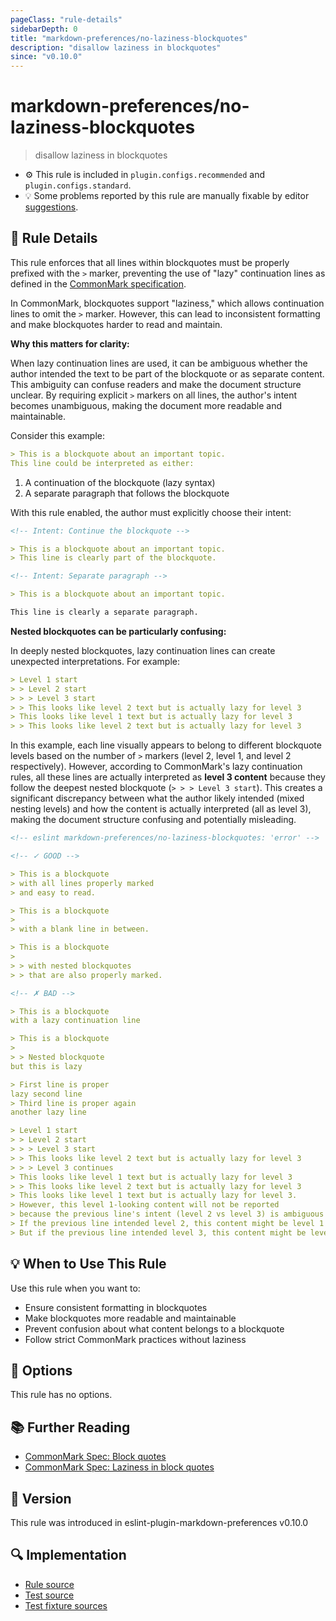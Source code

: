 ```yaml
---
pageClass: "rule-details"
sidebarDepth: 0
title: "markdown-preferences/no-laziness-blockquotes"
description: "disallow laziness in blockquotes"
since: "v0.10.0"
---
```


# markdown-preferences/no-laziness-blockquotes

> disallow laziness in blockquotes

- ⚙️ This rule is included in `plugin.configs.recommended` and `plugin.configs.standard`.
- 💡 Some problems reported by this rule are manually fixable by editor [suggestions](https://eslint.org/docs/developer-guide/working-with-rules#providing-suggestions).

## 📖 Rule Details

This rule enforces that all lines within blockquotes must be properly prefixed with the `>` marker, preventing the use of "lazy" continuation lines as defined in the [CommonMark specification][CommonMark Spec: Block quotes].

In CommonMark, blockquotes support "laziness," which allows continuation lines to omit the `>` marker. However, this can lead to inconsistent formatting and make blockquotes harder to read and maintain.

**Why this matters for clarity:**

When lazy continuation lines are used, it can be ambiguous whether the author intended the text to be part of the blockquote or as separate content. This ambiguity can confuse readers and make the document structure unclear. By requiring explicit `>` markers on all lines, the author's intent becomes unambiguous, making the document more readable and maintainable.

Consider this example:

<!-- prettier-ignore-start -->

```md
> This is a blockquote about an important topic.
This line could be interpreted as either:
```

<!-- prettier-ignore-end -->

1. A continuation of the blockquote (lazy syntax)
2. A separate paragraph that follows the blockquote

With this rule enabled, the author must explicitly choose their intent:

```md
<!-- Intent: Continue the blockquote -->

> This is a blockquote about an important topic.
> This line is clearly part of the blockquote.

<!-- Intent: Separate paragraph -->

> This is a blockquote about an important topic.

This line is clearly a separate paragraph.
```

**Nested blockquotes can be particularly confusing:**

In deeply nested blockquotes, lazy continuation lines can create unexpected interpretations. For example:

<!-- prettier-ignore-start -->

```md
> Level 1 start
> > Level 2 start
> > > Level 3 start
> > This looks like level 2 text but is actually lazy for level 3
> This looks like level 1 text but is actually lazy for level 3
> > This looks like level 2 text but is actually lazy for level 3
```

<!-- prettier-ignore-end -->

In this example, each line visually appears to belong to different blockquote levels based on the number of `>` markers (level 2, level 1, and level 2 respectively). However, according to CommonMark's lazy continuation rules, all these lines are actually interpreted as **level 3 content** because they follow the deepest nested blockquote (`> > > Level 3 start`). This creates a significant discrepancy between what the author likely intended (mixed nesting levels) and how the content is actually interpreted (all as level 3), making the document structure confusing and potentially misleading.

<!-- prettier-ignore-start -->

<!-- eslint-skip -->

```md
<!-- eslint markdown-preferences/no-laziness-blockquotes: 'error' -->

<!-- ✓ GOOD -->

> This is a blockquote
> with all lines properly marked
> and easy to read.

> This is a blockquote
>
> with a blank line in between.

> This is a blockquote
>
> > with nested blockquotes
> > that are also properly marked.

<!-- ✗ BAD -->

> This is a blockquote
with a lazy continuation line

> This is a blockquote
>
> > Nested blockquote
but this is lazy

> First line is proper
lazy second line
> Third line is proper again
another lazy line

> Level 1 start
> > Level 2 start
> > > Level 3 start
> > This looks like level 2 text but is actually lazy for level 3
> > > Level 3 continues
> This looks like level 1 text but is actually lazy for level 3
> > This looks like level 2 text but is actually lazy for level 3
> This looks like level 1 text but is actually lazy for level 3.
> However, this level 1-looking content will not be reported
> because the previous line's intent (level 2 vs level 3) is ambiguous and cannot be correctly determined.
> If the previous line intended level 2, this content might be level 1 or level 2.
> But if the previous line intended level 3, this content might be level 1 or level 3.
```

<!-- prettier-ignore-end -->

## 💡 When to Use This Rule

Use this rule when you want to:

- Ensure consistent formatting in blockquotes
- Make blockquotes more readable and maintainable
- Prevent confusion about what content belongs to a blockquote
- Follow strict CommonMark practices without laziness

## 🔧 Options

This rule has no options.

## 📚 Further Reading

- [CommonMark Spec: Block quotes]
- [CommonMark Spec: Laziness in block quotes](https://spec.commonmark.org/0.31.2/#example-232)

[CommonMark Spec: Block quotes]: https://spec.commonmark.org/0.31.2/#block-quotes

## 🚀 Version

This rule was introduced in eslint-plugin-markdown-preferences v0.10.0

## 🔍 Implementation

- [Rule source](https://github.com/ota-meshi/eslint-plugin-markdown-preferences/blob/main/src/rules/no-laziness-blockquotes.ts)
- [Test source](https://github.com/ota-meshi/eslint-plugin-markdown-preferences/blob/main/tests/src/rules/no-laziness-blockquotes.ts)
- [Test fixture sources](https://github.com/ota-meshi/eslint-plugin-markdown-preferences/tree/main/tests/fixtures/rules/no-laziness-blockquotes)
